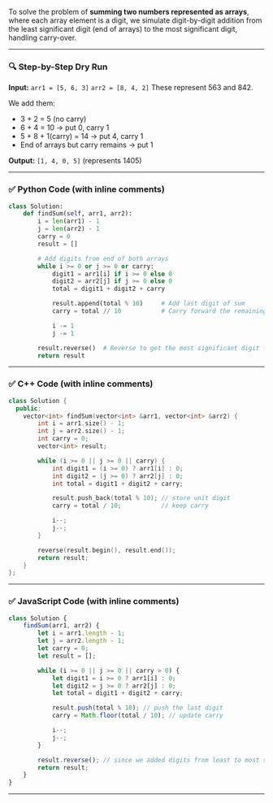 To solve the problem of **summing two numbers represented as arrays**, where each array element is a digit, we simulate digit-by-digit addition from the least significant digit (end of arrays) to the most significant digit, handling carry-over.

---

### 🔍 Step-by-Step Dry Run

**Input:**
`arr1 = [5, 6, 3]`
`arr2 = [8, 4, 2]`
These represent 563 and 842.

We add them:

* 3 + 2 = 5 (no carry)
* 6 + 4 = 10 → put 0, carry 1
* 5 + 8 + 1(carry) = 14 → put 4, carry 1
* End of arrays but carry remains → put 1

**Output:** `[1, 4, 0, 5]` (represents 1405)

---

### ✅ Python Code (with inline comments)

```python
class Solution:
    def findSum(self, arr1, arr2):
        i = len(arr1) - 1
        j = len(arr2) - 1
        carry = 0
        result = []

        # Add digits from end of both arrays
        while i >= 0 or j >= 0 or carry:
            digit1 = arr1[i] if i >= 0 else 0
            digit2 = arr2[j] if j >= 0 else 0
            total = digit1 + digit2 + carry

            result.append(total % 10)     # Add last digit of sum
            carry = total // 10           # Carry forward the remaining part

            i -= 1
            j -= 1

        result.reverse()  # Reverse to get the most significant digit first
        return result
```

---

### ✅ C++ Code (with inline comments)

```cpp
class Solution {
  public:
    vector<int> findSum(vector<int> &arr1, vector<int> &arr2) {
        int i = arr1.size() - 1;
        int j = arr2.size() - 1;
        int carry = 0;
        vector<int> result;

        while (i >= 0 || j >= 0 || carry) {
            int digit1 = (i >= 0) ? arr1[i] : 0;
            int digit2 = (j >= 0) ? arr2[j] : 0;
            int total = digit1 + digit2 + carry;

            result.push_back(total % 10); // store unit digit
            carry = total / 10;           // keep carry

            i--;
            j--;
        }

        reverse(result.begin(), result.end());
        return result;
    }
};
```

---

### ✅ JavaScript Code (with inline comments)

```javascript
class Solution {
    findSum(arr1, arr2) {
        let i = arr1.length - 1;
        let j = arr2.length - 1;
        let carry = 0;
        let result = [];

        while (i >= 0 || j >= 0 || carry > 0) {
            let digit1 = i >= 0 ? arr1[i] : 0;
            let digit2 = j >= 0 ? arr2[j] : 0;
            let total = digit1 + digit2 + carry;

            result.push(total % 10); // push the last digit
            carry = Math.floor(total / 10); // update carry

            i--;
            j--;
        }

        result.reverse(); // since we added digits from least to most significant
        return result;
    }
}
```

---


